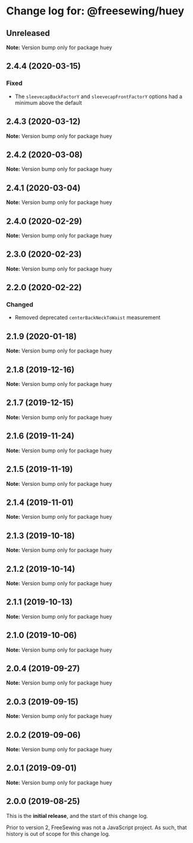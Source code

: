 # Change log for: @freesewing/huey


## Unreleased

**Note:** Version bump only for package huey


## 2.4.4 (2020-03-15)

### Fixed

 - The `sleevecapBackFactorY` and `sleevecapFrontFactorY` options had a minimum above the default
## 2.4.3 (2020-03-12)

**Note:** Version bump only for package huey


## 2.4.2 (2020-03-08)

**Note:** Version bump only for package huey


## 2.4.1 (2020-03-04)

**Note:** Version bump only for package huey


## 2.4.0 (2020-02-29)

**Note:** Version bump only for package huey


## 2.3.0 (2020-02-23)

**Note:** Version bump only for package huey


## 2.2.0 (2020-02-22)

### Changed

 - Removed deprecated `centerBackNeckToWaist` measurement
## 2.1.9 (2020-01-18)

**Note:** Version bump only for package huey


## 2.1.8 (2019-12-16)

**Note:** Version bump only for package huey


## 2.1.7 (2019-12-15)

**Note:** Version bump only for package huey


## 2.1.6 (2019-11-24)

**Note:** Version bump only for package huey


## 2.1.5 (2019-11-19)

**Note:** Version bump only for package huey


## 2.1.4 (2019-11-01)

**Note:** Version bump only for package huey


## 2.1.3 (2019-10-18)

**Note:** Version bump only for package huey


## 2.1.2 (2019-10-14)

**Note:** Version bump only for package huey


## 2.1.1 (2019-10-13)

**Note:** Version bump only for package huey


## 2.1.0 (2019-10-06)

**Note:** Version bump only for package huey


## 2.0.4 (2019-09-27)

**Note:** Version bump only for package huey


## 2.0.3 (2019-09-15)

**Note:** Version bump only for package huey


## 2.0.2 (2019-09-06)

**Note:** Version bump only for package huey


## 2.0.1 (2019-09-01)

**Note:** Version bump only for package huey




## 2.0.0 (2019-08-25)

This is the **initial release**, and the start of this change log.

Prior to version 2, FreeSewing was not a JavaScript project.
As such, that history is out of scope for this change log.

